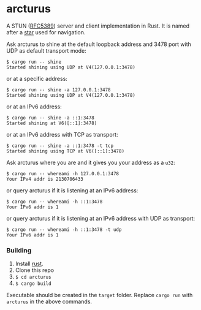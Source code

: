 # arcturus
A STUN ([RFC5389](https://tools.ietf.org/html/rfc5389)) server and client implementation in Rust.
It is named after a [star](https://en.wikipedia.org/wiki/Arcturus) used for navigation.

Ask arcturus to shine at the default loopback address and 3478 port with UDP as default transport mode:
```
$ cargo run -- shine
Started shining using UDP at V4(127.0.0.1:3478)
```
or at a specific address:
```
$ cargo run -- shine -a 127.0.0.1:3478
Started shining using UDP at V4(127.0.0.1:3478)
```
or at an IPv6 address:
```
$ cargo run -- shine -a ::1:3478
Started shining at V6([::1]:3478)
```
or at an IPv6 address with TCP as transport:
```
$ cargo run -- shine -a ::1:3478 -t tcp
Started shining using TCP at V6([::1]:3478)
```


Ask arcturus where you are and it gives you your address as a `u32`:
```
$ cargo run -- whereami -h 127.0.0.1:3478
Your IPv4 addr is 2130706433
```
or query arcturus if it is listening at an IPv6 address:
```
$ cargo run -- whereami -h ::1:3478
Your IPv6 addr is 1
```
or query arcturus if it is listening at an IPv6 address with UDP as transport:
```
$ cargo run -- whereami -h ::1:3478 -t udp
Your IPv6 addr is 1
```

### Building
1. Install [rust](https://www.rust-lang.org/tools/install).
2. Clone this repo
3. `$ cd arcturus`
4. `$ cargo build`

Executable should be created in the `target` folder. Replace `cargo run` with `arcturus` in the above commands.
